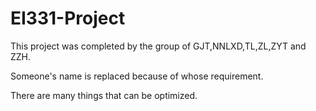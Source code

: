 # EI331-Project

This project was completed by the group of GJT,NNLXD,TL,ZL,ZYT and ZZH.

Someone's name is replaced because of whose requirement.

There are many things that can be optimized.

